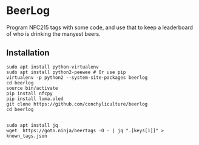 # BeerLog

Program NFC215 tags with some code, and use that to keep a leaderboard of who is drinking the manyest beers.

## Installation

```
sudo apt install python-virtualenv
sudo apt install python2-peewee # Or use pip
virtualenv -p python2 --system-site-packages beerlog
cd beerlog
source bin/activate
pip install nfcpy
pip install luma.oled
git clone https://github.com/conchyliculture/beerlog
cd beerlog


sudo apt install jq
wget  https://goto.ninja/beertags -O - | jq ".[keys[1]]" > known_tags.json
